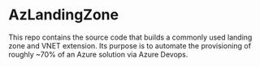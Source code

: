 # AzLandingZone
This repo contains the source code that builds a commonly used landing zone and VNET extension. Its purpose is to automate the provisioning of roughly ~70% of an Azure solution via Azure Devops.
